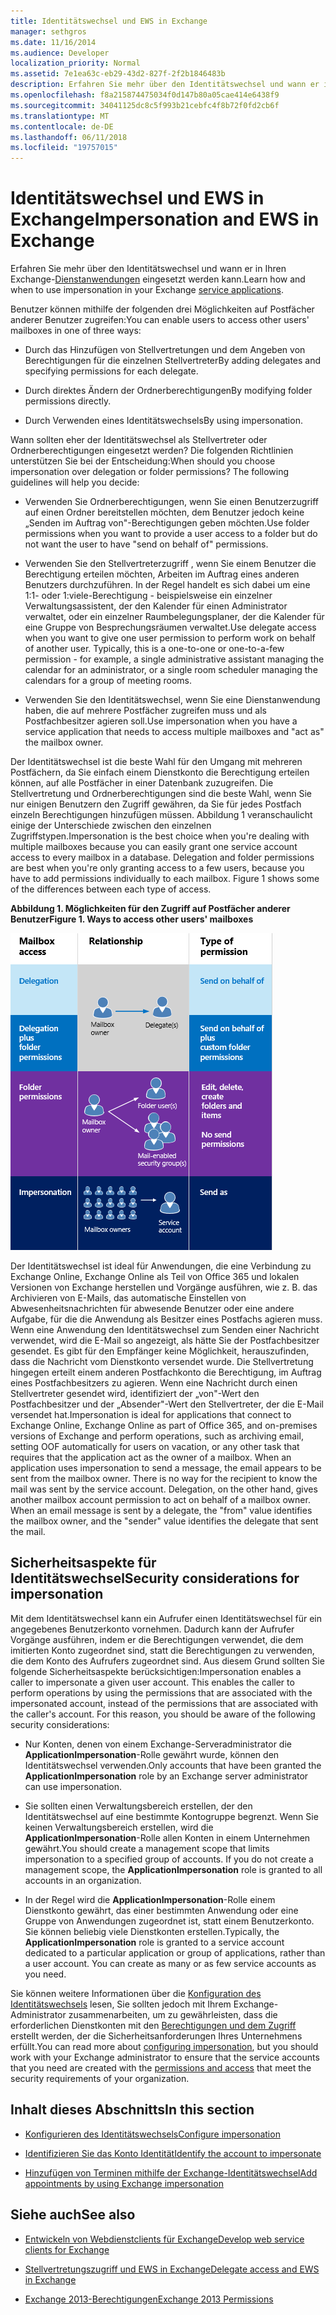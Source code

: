 ```yaml
---
title: Identitätswechsel und EWS in Exchange
manager: sethgros
ms.date: 11/16/2014
ms.audience: Developer
localization_priority: Normal
ms.assetid: 7e1ea63c-eb29-43d2-827f-2f2b1846483b
description: Erfahren Sie mehr über den Identitätswechsel und wann er in Ihren Exchange-Dienstanwendungen eingesetzt werden kann.
ms.openlocfilehash: f8a215874475034f0d147b80a05cae414e6438f9
ms.sourcegitcommit: 34041125dc8c5f993b21cebfc4f8b72f0fd2cb6f
ms.translationtype: MT
ms.contentlocale: de-DE
ms.lasthandoff: 06/11/2018
ms.locfileid: "19757015"
---
```

# <a name="impersonation-and-ews-in-exchange"></a><span data-ttu-id="16354-103">Identitätswechsel und EWS in Exchange</span><span class="sxs-lookup"><span data-stu-id="16354-103">Impersonation and EWS in Exchange</span></span>

<span data-ttu-id="16354-104">Erfahren Sie mehr über den Identitätswechsel und wann er in Ihren Exchange-[Dienstanwendungen](ews-application-types.md) eingesetzt werden kann.</span><span class="sxs-lookup"><span data-stu-id="16354-104">Learn how and when to use impersonation in your Exchange [service applications](ews-application-types.md).</span></span>
  
<span data-ttu-id="16354-105">Benutzer können mithilfe der folgenden drei Möglichkeiten auf Postfächer anderer Benutzer zugreifen:</span><span class="sxs-lookup"><span data-stu-id="16354-105">You can enable users to access other users' mailboxes in one of three ways:</span></span>
  
- <span data-ttu-id="16354-106">Durch das Hinzufügen von Stellvertretungen und dem Angeben von Berechtigungen für die einzelnen Stellvertreter</span><span class="sxs-lookup"><span data-stu-id="16354-106">By adding delegates and specifying permissions for each delegate.</span></span>
    
- <span data-ttu-id="16354-107">Durch direktes Ändern der Ordnerberechtigungen</span><span class="sxs-lookup"><span data-stu-id="16354-107">By modifying folder permissions directly.</span></span>
    
- <span data-ttu-id="16354-108">Durch Verwenden eines Identitätswechsels</span><span class="sxs-lookup"><span data-stu-id="16354-108">By using impersonation.</span></span>
    
<span data-ttu-id="16354-p101">Wann sollten eher der Identitätswechsel als Stellvertreter oder Ordnerberechtigungen eingesetzt werden? Die folgenden Richtlinien unterstützen Sie bei der Entscheidung:</span><span class="sxs-lookup"><span data-stu-id="16354-p101">When should you choose impersonation over delegation or folder permissions? The following guidelines will help you decide:</span></span>
  
- <span data-ttu-id="16354-111">Verwenden Sie Ordnerberechtigungen, wenn Sie einen Benutzerzugriff auf einen Ordner bereitstellen möchten, dem Benutzer jedoch keine „Senden im Auftrag von"-Berechtigungen geben möchten.</span><span class="sxs-lookup"><span data-stu-id="16354-111">Use folder permissions when you want to provide a user access to a folder but do not want the user to have "send on behalf of" permissions.</span></span> 
    
- <span data-ttu-id="16354-p102">Verwenden Sie den Stellvertreterzugriff , wenn Sie einem Benutzer die Berechtigung erteilen möchten, Arbeiten im Auftrag eines anderen Benutzers durchzuführen. In der Regel handelt es sich dabei um eine 1:1- oder 1:viele-Berechtigung - beispielsweise ein einzelner Verwaltungsassistent, der den Kalender für einen Administrator verwaltet, oder ein einzelner Raumbelegungsplaner, der die Kalender für eine Gruppe von Besprechungsräumen verwaltet.</span><span class="sxs-lookup"><span data-stu-id="16354-p102">Use delegate access when you want to give one user permission to perform work on behalf of another user. Typically, this is a one-to-one or one-to-a-few permission - for example, a single administrative assistant managing the calendar for an administrator, or a single room scheduler managing the calendars for a group of meeting rooms.</span></span>
    
- <span data-ttu-id="16354-114">Verwenden Sie den Identitätswechsel, wenn Sie eine Dienstanwendung haben, die auf mehrere Postfächer zugreifen muss und als Postfachbesitzer agieren soll.</span><span class="sxs-lookup"><span data-stu-id="16354-114">Use impersonation when you have a service application that needs to access multiple mailboxes and "act as" the mailbox owner.</span></span>
    
<span data-ttu-id="16354-p103">Der Identitätswechsel ist die beste Wahl für den Umgang mit mehreren Postfächern, da Sie einfach einem Dienstkonto die Berechtigung erteilen können, auf alle Postfächer in einer Datenbank zuzugreifen. Die Stellvertretung und Ordnerberechtigungen sind die beste Wahl, wenn Sie nur einigen Benutzern den Zugriff gewähren, da Sie für jedes Postfach einzeln Berechtigungen hinzufügen müssen. Abbildung 1 veranschaulicht einige der Unterschiede zwischen den einzelnen Zugriffstypen.</span><span class="sxs-lookup"><span data-stu-id="16354-p103">Impersonation is the best choice when you're dealing with multiple mailboxes because you can easily grant one service account access to every mailbox in a database. Delegation and folder permissions are best when you're only granting access to a few users, because you have to add permissions individually to each mailbox. Figure 1 shows some of the differences between each type of access.</span></span>
  
<span data-ttu-id="16354-118">**Abbildung 1. Möglichkeiten für den Zugriff auf Postfächer anderer Benutzer**</span><span class="sxs-lookup"><span data-stu-id="16354-118">**Figure 1. Ways to access other users' mailboxes**</span></span>

![Diagramm, das Postfachzugriffstypen, die die Beziehung zwischen dem/den Postfacheigentümer(n) und dem Delegaten für jeden Typ und den Berechtigungstyp zeigt. Senden im Namen von Berechtigungen für Delegation und/oder Ordnerberechtigungen. Senden als Berechtigungen für Identitätswechsel.](media/Ex15_Delegate_Overview.png)
  
<span data-ttu-id="16354-p105">Der Identitätswechsel ist ideal für Anwendungen, die eine Verbindung zu Exchange Online, Exchange Online als Teil von Office 365 und lokalen Versionen von Exchange herstellen und Vorgänge ausführen, wie z. B. das Archivieren von E-Mails, das automatische Einstellen von Abwesenheitsnachrichten für abwesende Benutzer oder eine andere Aufgabe, für die die Anwendung als Besitzer eines Postfachs agieren muss. Wenn eine Anwendung den Identitätswechsel zum Senden einer Nachricht verwendet, wird die E-Mail so angezeigt, als hätte Sie der Postfachbesitzer gesendet. Es gibt für den Empfänger keine Möglichkeit, herauszufinden, dass die Nachricht vom Dienstkonto versendet wurde. Die Stellvertretung hingegen erteilt einem anderen Postfachkonto die Berechtigung, im Auftrag eines Postfachbesitzers zu agieren. Wenn eine Nachricht durch einen Stellvertreter gesendet wird, identifiziert der „von"-Wert den Postfachbesitzer und der „Absender"-Wert den Stellvertreter, der die E-Mail versendet hat.</span><span class="sxs-lookup"><span data-stu-id="16354-p105">Impersonation is ideal for applications that connect to Exchange Online, Exchange Online as part of Office 365, and on-premises versions of Exchange and perform operations, such as archiving email, setting OOF automatically for users on vacation, or any other task that requires that the application act as the owner of a mailbox. When an application uses impersonation to send a message, the email appears to be sent from the mailbox owner. There is no way for the recipient to know the mail was sent by the service account. Delegation, on the other hand, gives another mailbox account permission to act on behalf of a mailbox owner. When an email message is sent by a delegate, the "from" value identifies the mailbox owner, and the "sender" value identifies the delegate that sent the mail.</span></span> 
  
## <a name="security-considerations-for-impersonation"></a><span data-ttu-id="16354-127">Sicherheitsaspekte für Identitätswechsel</span><span class="sxs-lookup"><span data-stu-id="16354-127">Security considerations for impersonation</span></span>

<span data-ttu-id="16354-p106">Mit dem Identitätswechsel kann ein Aufrufer einen Identitätswechsel für ein angegebenes Benutzerkonto vornehmen. Dadurch kann der Aufrufer Vorgänge ausführen, indem er die Berechtigungen verwendet, die dem imitierten Konto zugeordnet sind, statt die Berechtigungen zu verwenden, die dem Konto des Aufrufers zugeordnet sind. Aus diesem Grund sollten Sie folgende Sicherheitsaspekte berücksichtigen:</span><span class="sxs-lookup"><span data-stu-id="16354-p106">Impersonation enables a caller to impersonate a given user account. This enables the caller to perform operations by using the permissions that are associated with the impersonated account, instead of the permissions that are associated with the caller's account. For this reason, you should be aware of the following security considerations:</span></span>
  
- <span data-ttu-id="16354-131">Nur Konten, denen von einem Exchange-Serveradministrator die **ApplicationImpersonation**-Rolle gewährt wurde, können den Identitätswechsel verwenden.</span><span class="sxs-lookup"><span data-stu-id="16354-131">Only accounts that have been granted the **ApplicationImpersonation** role by an Exchange server administrator can use impersonation.</span></span> 
    
- <span data-ttu-id="16354-p107">Sie sollten einen Verwaltungsbereich erstellen, der den Identitätswechsel auf eine bestimmte Kontogruppe begrenzt. Wenn Sie keinen Verwaltungsbereich erstellen, wird die **ApplicationImpersonation**-Rolle allen Konten in einem Unternehmen gewährt.</span><span class="sxs-lookup"><span data-stu-id="16354-p107">You should create a management scope that limits impersonation to a specified group of accounts. If you do not create a management scope, the **ApplicationImpersonation** role is granted to all accounts in an organization.</span></span> 
    
- <span data-ttu-id="16354-p108">In der Regel wird die **ApplicationImpersonation**-Rolle einem Dienstkonto gewährt, das einer bestimmten Anwendung oder eine Gruppe von Anwendungen zugeordnet ist, statt einem Benutzerkonto. Sie können beliebig viele Dienstkonten erstellen.</span><span class="sxs-lookup"><span data-stu-id="16354-p108">Typically, the **ApplicationImpersonation** role is granted to a service account dedicated to a particular application or group of applications, rather than a user account. You can create as many or as few service accounts as you need.</span></span> 
    
<span data-ttu-id="16354-136">Sie können weitere Informationen über die [Konfiguration des Identitätswechsels](how-to-configure-impersonation.md) lesen, Sie sollten jedoch mit Ihrem Exchange-Administrator zusammenarbeiten, um zu gewährleisten, dass die erforderlichen Dienstkonten mit den [Berechtigungen und dem Zugriff](http://technet.microsoft.com/en-us/library/dd351175%28v=exchg.150%29.aspx) erstellt werden, der die Sicherheitsanforderungen Ihres Unternehmens erfüllt.</span><span class="sxs-lookup"><span data-stu-id="16354-136">You can read more about [configuring impersonation](how-to-configure-impersonation.md), but you should work with your Exchange administrator to ensure that the service accounts that you need are created with the [permissions and access](http://technet.microsoft.com/en-us/library/dd351175%28v=exchg.150%29.aspx) that meet the security requirements of your organization.</span></span> 
  
## <a name="in-this-section"></a><span data-ttu-id="16354-137">Inhalt dieses Abschnitts</span><span class="sxs-lookup"><span data-stu-id="16354-137">In this section</span></span>

- [<span data-ttu-id="16354-138">Konfigurieren des Identitätswechsels</span><span class="sxs-lookup"><span data-stu-id="16354-138">Configure impersonation</span></span>](how-to-configure-impersonation.md)
    
- [<span data-ttu-id="16354-139">Identifizieren Sie das Konto Identität</span><span class="sxs-lookup"><span data-stu-id="16354-139">Identify the account to impersonate</span></span>](how-to-identify-the-account-to-impersonate.md)
    
- [<span data-ttu-id="16354-140">Hinzufügen von Terminen mithilfe der Exchange-Identitätswechsel</span><span class="sxs-lookup"><span data-stu-id="16354-140">Add appointments by using Exchange impersonation</span></span>](how-to-add-appointments-by-using-exchange-impersonation.md)
    
## <a name="see-also"></a><span data-ttu-id="16354-141">Siehe auch</span><span class="sxs-lookup"><span data-stu-id="16354-141">See also</span></span>


- [<span data-ttu-id="16354-142">Entwickeln von Webdienstclients für Exchange</span><span class="sxs-lookup"><span data-stu-id="16354-142">Develop web service clients for Exchange</span></span>](develop-web-service-clients-for-exchange.md)
    
- [<span data-ttu-id="16354-143">Stellvertretungszugriff und EWS in Exchange</span><span class="sxs-lookup"><span data-stu-id="16354-143">Delegate access and EWS in Exchange</span></span>](delegate-access-and-ews-in-exchange.md)
    
- [<span data-ttu-id="16354-144">Exchange 2013-Berechtigungen</span><span class="sxs-lookup"><span data-stu-id="16354-144">Exchange 2013 Permissions</span></span>](http://technet.microsoft.com/en-us/library/dd351175%28v=exchg.150%29.aspx)
    

